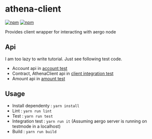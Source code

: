 # athena-client

[![npm](https://img.shields.io/npm/v/@aergo/athena-client.svg)](https://www.npmjs.com/package/@aergo/athena-client)
[![npm](https://img.shields.io/npm/dm/@aergo/athena-client.svg)](https://www.npmjs.com/package/@aergo/athena-client)

Provides client wrapper for interacting with aergo node

## Api

I am too lazy to write tutorial. Just see following test code.

- Account api in [account test](./test/account/account_test.ts)
- Contract, AthenaClient api in [client integration test](./test/athena-client_it.ts)
- Amount api in [amount test](./test/model/amount_test.ts)

## Usage

- Install dependenty : `yarn install`
- Lint : `yarn run lint`
- Test : `yarn run test`
- Integration test : `yarn run it` (Assuming aergo server is running on testmode in a localhost)
- Build : `yarn run build`

